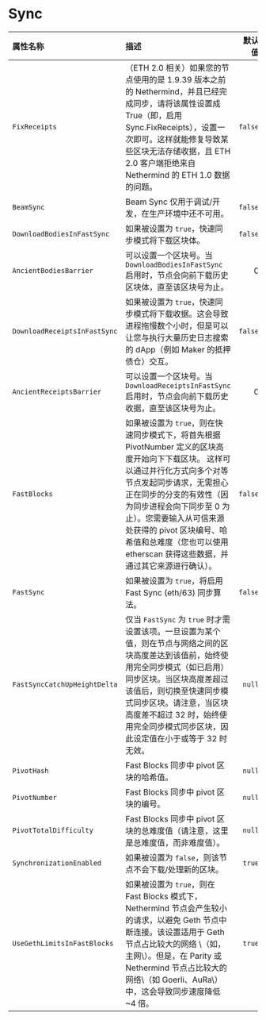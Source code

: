 # Sync

| 属性名称 | 描述 | 默认值 |
| :--- | :--- | ---: |
| `FixReceipts` | （ETH 2.0 相关）如果您的节点使用的是 1.9.39 版本之前的 Nethermind，并且已经完成同步，请将该属性设置成 True（即，启用 Sync.FixReceipts），设置一次即可。这样就能修复导致某些区块无法存储收据，且 ETH 2.0 客户端拒绝来自 Nethermind 的 ETH 1.0 数据的问题。 | `false` |
| `BeamSync` | Beam Sync 仅用于调试/开发，在生产环境中还不可用。 | `false` |
| `DownloadBodiesInFastSync` | 如果被设置为 `true`，快速同步模式将下载区块体。 | `false` |
| `AncientBodiesBarrier` | 可以设置一个区块号。当 `DownloadBodiesInFastSync`  启用时，节点会向前下载历史区块体，直至该区块号为止。 | 0 |
| `DownloadReceiptsInFastSync` | 如果被设置为 `true`，快速同步模式将下载收据。这会导致进程拖慢数个小时，但是可以让您与执行大量历史日志搜索的 dApp（例如 Maker 的抵押债仓）交互。 | `false` |
| `AncientReceiptsBarrier` | 可以设置一个区块号。当 `DownloadReceiptsInFastSync` 启用时，节点会向前下载历史收据，直至该区块号为止。 | 0 |
| `FastBlocks` | 如果被设置为 `true`，则在快速同步模式下，将首先根据 PivotNumber 定义的区块高度开始向下下载区块。 这样可以通过并行化方式向多个对等节点发起同步请求，无需担心正在同步的分支的有效性（因为同步进程会向下同步至 0 为止）。您需要输入从可信来源处获得的 pivot 区块编号、哈希值和总难度（您也可以使用 etherscan 获得这些数据，并通过其它来源进行确认）。 | `false` |
| `FastSync` | 如果被设置为 `true`，将启用 Fast Sync \(eth/63\) 同步算法。 | `false` |
| `FastSyncCatchUpHeightDelta` | 仅当 `FastSync` 为 `true` 时才需设置该项。一旦设置为某个值，则在节点与网络之间的区块高度差达到该值前，始终使用完全同步模式（如已启用）同步区块。当区块高度差超过该值后，则切换至快速同步模式同步区块。请注意，当区块高度差不超过 32 时，始终使用完全同步模式同步区块，因此设定值在小于或等于 32 时无效。 | `null` |
| `PivotHash` | Fast Blocks 同步中 pivot 区块的哈希值。 | `null` |
| `PivotNumber` | Fast Blocks 同步中 pivot 区块的编号。 | `null` |
| `PivotTotalDifficulty` | Fast Blocks 同步中 pivot 区块的总难度值（请注意，这里是总难度值，而非难度值）。 | `null` |
| `SynchronizationEnabled` | 如果被设置为 `false`，则该节点不会下载/处理新的区块。 | `true` |
| `UseGethLimitsInFastBlocks` | 如果被设置为 `true`，则在 Fast Blocks 模式下，Nethermind 节点会产生较小的请求，以避免 Geth 节点中断连接。该设置适用于 Geth 节点占比较大的网络 \（如，主网\）。但是，在 Parity 或 Nethermind 节点占比较大的网络\（如 Goerli、AuRa\）中，这会导致同步速度降低 ~4 倍。 | `true` |

